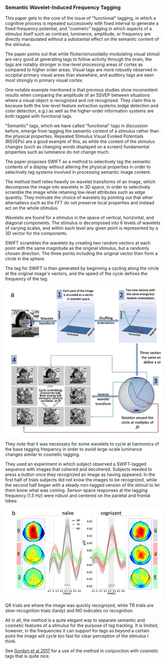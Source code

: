 ### Semantic Wavelet-Induced Frequency Tagging

This paper gets to the core of the issue of "functional" tagging, in which a cognitive process is repeated successively with fixed interval to generate a fixed-frequency potential, and "cosmetic" tagging in which aspects of a stimulus itself such as contrast, luminance, amplitude, or frequency are directly manipulated without a substantial effect on the semantic content of the stimulus.

The paper points out that while flicker/sinusoidally-modulating visual stimuli are very good at generating tags to follow activity through the brain, the tags are notably stronger in low-level processing areas of cortex as compared to higher order areas. Visual tags are more robustly observed in occipital primary visual areas than elsewhere, and auditory tags are seen most strongly in primary visual cortex.

One notable example mentioned is that previous studies show inconsistent results when comparing the amplitude of an SSVEP between situations where a visual object is recognized and not recognized. They claim this is because both the low-level feature extraction systems (edge detection and color detection, e.g.) as well as the higher-order information systems are both tagged with functional tags.

"Semantic" tags, which we have called "functional" tags in discussion before, emerge from tagging the semantic content of a stimulus rather than the physical properties. Repeated Stimulus Visual Evoked Potentials (RSVEPs) are a good example of this, as while the content of the stimulus changes (such as changing words displayed on a screen) fundamental properties such as luminance do not change much.

The paper proposes SWIFT as a method to selectively tag the semantic contents of a display without altering the physical properties in order to selectively tag systems involved in processing semantic image content.

The method itself relies heavily on wavelet transforms of an image, which decompose the image into wavelets in 3D space, in order to selectively scramble the image while retaining low-level attributes such as edge quantity. They motivate the choice of wavelets by pointing out that other alternatievs such as the FFT do not preserve local properties and instead act on the whole stimulus.

Wavelets are found for a stimulus in the space of vertical, horizontal, and diagonal components. The stimulus is decomposed into 6 levels of wavelets of varying scales, and within each level any given point is represented by a 3D vector for the components. 

SWIFT scrambles the wavelets by creating two random vectors at each point with the same magnitude as the original stimulus, but a randomly chosen direction. The three points including the original vector then form a circle in the sphere.

The tag for SWIFT is then generated by beginning a cycling along the circle at the original image's vectors, and the speed of the cycle defines the frequency of the tag:

![Pasted image 20250310215635](../../assets/Pasted%20image%2020250310215635.png)

They note that it was necessary for some wavelets to cycle at harmonics of the base tagging frequency in order to avoid large-scale luminance changes similar to cosmetic tagging.

They used an experiment in which subject observed a SWIFT-tagged sequence with images that cohered and decohered. Subjects needed to press a button once they recognized an image as having appeared. In the first half of trials subjects did not know the images to be recognized, while the second half began with a steady non-tagged version of the stimuli to let them know what was coming. Sensor-space responses at the tagging frequency (1.5 Hz) were robust and centered on the parietal and frontal lobes:

![Pasted image 20250310220331](../../assets/Pasted%20image%2020250310220331.png)

QR trials are where the image was quickly recognized, while TR trials are slow-recognition trials (tardy) and NO indicates no recognition. 

All in all, the method is a quite elegant way to separate semantic and cosmetic features of a stimulus for the purpose of tag tracking. It is limited, however, in the frequencies it can support for tags as beyond a certain point the image will cycle too fast for clear perception of the stimulus I think.

See [Gordon et al 2017](Gordon%20et%20al%202017.md) for a use of the method in conjunction with cosmetic tags that is quite nice.